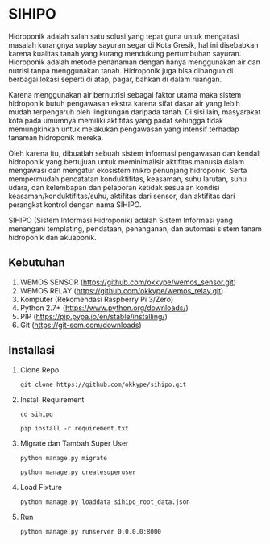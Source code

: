# SIHIPO
Hidroponik adalah salah satu solusi yang tepat guna untuk mengatasi masalah kurangnya suplay sayuran segar di Kota Gresik, hal ini disebabkan karena kualitas tanah yang kurang mendukung pertumbuhan sayuran. Hidroponik adalah metode penanaman dengan hanya menggunakan air dan nutrisi tanpa menggunakan tanah. Hidroponik juga bisa dibangun di berbagai lokasi seperti di atap, pagar, bahkan di dalam ruangan.

Karena menggunakan air bernutrisi sebagai faktor utama maka sistem hidroponik butuh pengawasan ekstra karena sifat dasar air yang lebih mudah terpengaruh oleh lingkungan daripada tanah. Di sisi lain, masyarakat kota pada umumnya memiliki aktifitas yang padat sehingga tidak memungkinkan untuk melakukan pengawasan yang intensif terhadap tanaman hidroponik mereka.

Oleh karena itu, dibuatlah sebuah sistem informasi pengawasan dan kendali hidroponik yang bertujuan untuk meminimalisir aktifitas manusia dalam mengawasi dan mengatur ekosistem mikro penunjang hidroponik. Serta mempermudah pencatatan konduktifitas, keasaman, suhu larutan, suhu udara, dan kelembapan dan pelaporan ketidak sesuaian kondisi keasaman/konduktifitas/suhu, aktifitas dari sensor, dan aktifitas dari perangkat kontrol dengan nama SIHIPO.

SIHIPO (Sistem Informasi Hidroponik) adalah Sistem Informasi yang menangani templating, pendataan, penanganan, dan automasi sistem tanam hidroponik dan akuaponik.

## Kebutuhan

1. WEMOS SENSOR (https://github.com/okkype/wemos_sensor.git)
2. WEMOS RELAY (https://github.com/okkype/wemos_relay.git)
3. Komputer (Rekomendasi Raspberry Pi 3/Zero)
4. Python 2.7+ (https://www.python.org/downloads/)
5. PIP (https://pip.pypa.io/en/stable/installing/)
6. Git (https://git-scm.com/downloads)

## Installasi

1. Clone Repo

   `git clone https://github.com/okkype/sihipo.git`

2. Install Requirement

   `cd sihipo`

   `pip install -r requirement.txt`

3. Migrate dan Tambah Super User

   `python manage.py migrate`

   `python manage.py createsuperuser`

4. Load Fixture

   `python manage.py loaddata sihipo_root_data.json`

5. Run

   `python manage.py runserver 0.0.0.0:8000`
